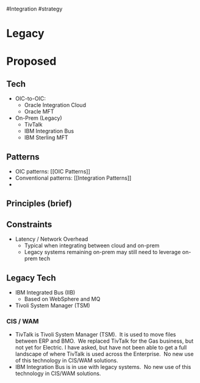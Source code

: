 #Integration #strategy 
# Legacy
# Proposed
## Tech
- OIC-to-OIC:
	- Oracle Integration Cloud
	- Oracle MFT
- On-Prem (Legacy)
	- TivTalk
	- IBM Integration Bus
	- IBM Sterling MFT
## Patterns
- OIC patterns: [[OIC Patterns]]
- Conventional patterns: [[Integration Patterns]]
- 
## Principles (brief)
## Constraints
- Latency / Network Overhead
	- Typical when integrating between cloud and on-prem
	- Legacy systems remaining on-prem may still need to leverage on-prem tech
## Legacy Tech
- IBM Integrated Bus (IIB)
	- Based on WebSphere and MQ
- Tivoli System Manager (TSM)
### CIS / WAM
- TivTalk is Tivoli System Manager (TSM).  It is used to move files between ERP and BMO.  We replaced TivTalk for the Gas business, but not yet for Electric. I have asked, but have not been able to get a full landscape of where TivTalk is used across the Enterprise.  No new use of this technology in CIS/WAM solutions.
- IBM Integration Bus is in use with legacy systems.  No new use of this technology in CIS/WAM solutions.